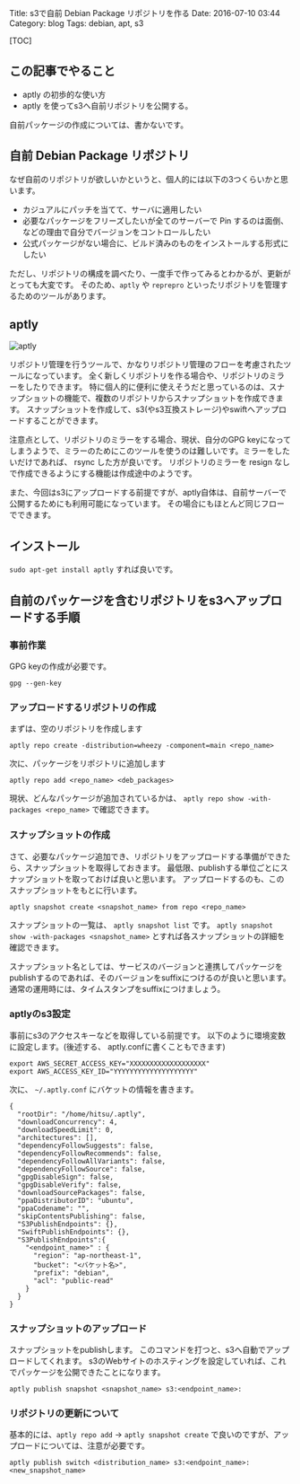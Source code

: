 Title: s3で自前 Debian Package リポジトリを作る
Date: 2016-07-10 03:44
Category: blog
Tags: debian, apt, s3

[TOC]

## この記事でやること

* aptly の初歩的な使い方
* aptly を使ってs3へ自前リポジトリを公開する。

自前パッケージの作成については、書かないです。


## 自前 Debian Package リポジトリ

なぜ自前のリポジトリが欲しいかというと、個人的には以下の3つくらいかと思います。

* カジュアルにパッチを当てて、サーバに適用したい
* 必要なパッケージをフリーズしたいが全てのサーバーで Pin するのは面倒、などの理由で自分でバージョンをコントロールしたい
* 公式パッケージがない場合に、ビルド済みのものをインストールする形式にしたい

ただし、リポジトリの構成を調べたり、一度手で作ってみるとわかるが、更新がとっても大変です。
そのため、`aptly` や `reprepro` といったリポジトリを管理するためのツールがあります。

## aptly

![aptly](/images/2016/aptly/aptly_log.png)

リポジトリ管理を行うツールで、かなりリポジトリ管理のフローを考慮されたツールになっています。
全く新しくリポジトリを作る場合や、リポジトリのミラーをしたりできます。
特に個人的に便利に使えそうだと思っているのは、スナップショットの機能で、複数のリポジトリからスナップショットを作成できます。
スナップショットを作成して、s3(やs3互換ストレージ)やswiftへアップロードすることができます。

注意点として、リポジトリのミラーをする場合、現状、自分のGPG keyになってしまうようで、ミラーのためにこのツールを使うのは難しいです。ミラーをしたいだけであれば、 rsync した方が良いです。
リポジトリのミラーを resign なしで作成できるようにする機能は作成途中のようです。

また、今回はs3にアップロードする前提ですが、aptly自体は、自前サーバーで公開するためにも利用可能になっています。
その場合にもほとんど同じフローでできます。


## インストール

`sudo apt-get install aptly` すれば良いです。

## 自前のパッケージを含むリポジトリをs3へアップロードする手順

### 事前作業

GPG keyの作成が必要です。

```
gpg --gen-key
```

### アップロードするリポジトリの作成

まずは、空のリポジトリを作成します

```
aptly repo create -distribution=wheezy -component=main <repo_name>
```

次に、パッケージをリポジトリに追加します

```
aptly repo add <repo_name> <deb_packages>
```

現状、どんなパッケージが追加されているかは、 `aptly repo show -with-packages <repo_name>` で確認できます。

### スナップショットの作成

さて、必要なパッケージ追加でき、リポジトリをアップロードする準備ができたら、スナップショットを取得しておきます。
最低限、publishする単位ごとにスナップショットを取っておけば良いと思います。
アップロードするのも、このスナップショットをもとに行います。

```
aptly snapshot create <snapshot_name> from repo <repo_name>
```

スナップショットの一覧は、 `aptly snapshot list` です。 `aptly snapshot show -with-packages <snapshot_name>` とすれば各スナップショットの詳細を確認できます。

スナップショット名としては、サービスのバージョンと連携してパッケージをpublishするのであれば、そのバージョンをsuffixにつけるのが良いと思います。通常の運用時には、タイムスタンプをsuffixにつけましょう。

### aptlyのs3設定


事前にs3のアクセスキーなどを取得している前提です。
以下のように環境変数に設定します。(後述する、 aptly.confに書くこともできます)

```
export AWS_SECRET_ACCESS_KEY="XXXXXXXXXXXXXXXXXXX"
export AWS_ACCESS_KEY_ID="YYYYYYYYYYYYYYYYYYYY"
```

次に、 `~/.aptly.conf` にバケットの情報を書きます。

```
{
  "rootDir": "/home/hitsu/.aptly",
  "downloadConcurrency": 4,
  "downloadSpeedLimit": 0,
  "architectures": [],
  "dependencyFollowSuggests": false,
  "dependencyFollowRecommends": false,
  "dependencyFollowAllVariants": false,
  "dependencyFollowSource": false,
  "gpgDisableSign": false,
  "gpgDisableVerify": false,
  "downloadSourcePackages": false,
  "ppaDistributorID": "ubuntu",
  "ppaCodename": "",
  "skipContentsPublishing": false,
  "S3PublishEndpoints": {},
  "SwiftPublishEndpoints": {},
  "S3PublishEndpoints":{
    "<endpoint_name>" : {
      "region": "ap-northeast-1",
      "bucket": "<バケット名>",
      "prefix": "debian",
      "acl": "public-read"
    }
  }
}
```

### スナップショットのアップロード

スナップショットをpublishします。
このコマンドを打つと、s3へ自動でアップロードしてくれます。
s3のWebサイトのホスティングを設定していれば、これでパッケージを公開できたことになります。

```
aptly publish snapshot <snapshot_name> s3:<endpoint_name>:
```

### リポジトリの更新について

基本的には、`aptly repo add` → `aptly snapshot create` で良いのですが、アップロードについては、注意が必要です。

```
aptly publish switch <distribution_name> s3:<endpoint_name>: <new_snapshot_name>
```
